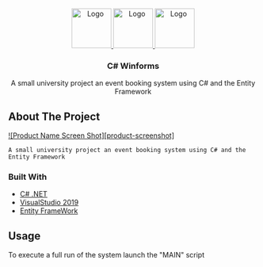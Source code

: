 

<!-- PROJECT LOGO -->
<br />
<p align="center">
  <a href="https://github.com/dannyleewalasek/AwayDay3">
    <img src="images/Screen1.jpg" alt="Logo" width="80" height="80">
    <img src="images/Screen2.jpg" alt="Logo" width="80" height="80">
    <img src="images/Screen3.jpg" alt="Logo" width="80" height="80">
  </a>

  <h3 align="center">C# Winforms</h3>

  <p align="center">
    A small university project an event booking system using C# and the Entity Framework
    <br />
  </p>
</p>

<!-- ABOUT THE PROJECT -->
## About The Project

[![Product Name Screen Shot][product-screenshot]](https://example.com)

    A small university project an event booking system using C# and the Entity Framework


### Built With

* [C# .NET]()
* [VisualStudio 2019]()
* [Entity FrameWork]()


<!-- USAGE EXAMPLES -->
## Usage

To execute a full run of the system launch the "MAIN" script

